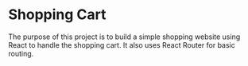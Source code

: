 # Shopping Cart

The purpose of this project is to build a simple shopping website using React to handle the shopping cart. It also uses React Router for basic routing.

